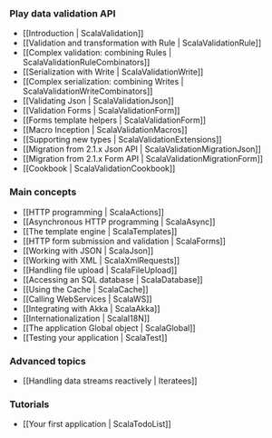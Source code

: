 ### Play data validation API

- [[Introduction | ScalaValidation]]
- [[Validation and transformation with Rule | ScalaValidationRule]]
- [[Complex validation: combining Rules | ScalaValidationRuleCombinators]]
- [[Serialization with Write | ScalaValidationWrite]]
- [[Complex serialization: combining Writes | ScalaValidationWriteCombinators]]
- [[Validating Json | ScalaValidationJson]]
- [[Validation Forms | ScalaValidationForm]]
- [[Forms template helpers | ScalaValidationForm]]
- [[Macro Inception | ScalaValidationMacros]]
- [[Supporting new types | ScalaValidationExtensions]]
- [[Migration from 2.1.x Json API | ScalaValidationMigrationJson]]
- [[Migration from 2.1.x Form API | ScalaValidationMigrationForm]]
- [[Cookbook | ScalaValidationCookbook]]


### Main concepts

- [[HTTP programming | ScalaActions]]
- [[Asynchronous HTTP programming | ScalaAsync]]
- [[The template engine | ScalaTemplates]]
- [[HTTP form submission and validation | ScalaForms]]
- [[Working with JSON | ScalaJson]]
- [[Working with XML | ScalaXmlRequests]]
- [[Handling file upload | ScalaFileUpload]]
- [[Accessing an SQL database | ScalaDatabase]]
- [[Using the Cache | ScalaCache]]
- [[Calling WebServices | ScalaWS]]
- [[Integrating with Akka | ScalaAkka]]
- [[Internationalization | ScalaI18N]]
- [[The application Global object | ScalaGlobal]]
- [[Testing your application | ScalaTest]]

### Advanced topics

- [[Handling data streams reactively | Iteratees]]

### Tutorials

- [[Your first application | ScalaTodoList]]
